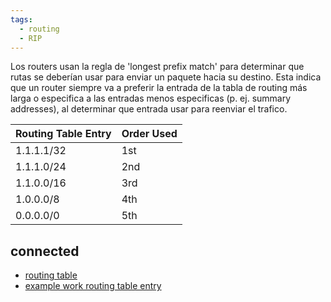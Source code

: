 ```yaml
---
tags:
  - routing
  - RIP
---
```

Los routers usan la regla de 'longest prefix match' para determinar que rutas se deberían usar para enviar un paquete hacia su destino. 
Esta indica que un router siempre va a preferir la entrada de la tabla de routing más larga o especifica a las entradas menos especificas (p. ej. summary addresses), al determinar que entrada usar para reenviar el trafico.

| Routing Table Entry | Order Used |
| ---- | ---- |
| 1.1.1.1/32 | 1st |
| 1.1.1.0/24 | 2nd |
| 1.1.0.0/16 | 3rd |
| 1.0.0.0/8 | 4th |
| 0.0.0.0/0 | 5th |
## connected
- [routing table](routing%20table.md) 
- [example work routing table entry](example%20work%20routing%20table%20entry.md) 


